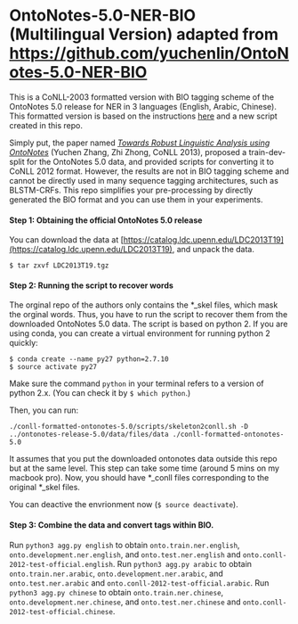 # OntoNotes-5.0-NER-BIO (Multilingual Version) adapted from https://github.com/yuchenlin/OntoNotes-5.0-NER-BIO

This is a CoNLL-2003 formatted version with BIO tagging scheme of the OntoNotes 5.0 release for NER in 3 languages (English, Arabic, Chinese). This formatted version is based on the instructions [here](http://cemantix.org/data/ontonotes.html) and a new script created in this repo. 

Simply put, the paper named *[Towards Robust Linguistic Analysis using OntoNotes](http://www.aclweb.org/anthology/W13-3516)* (Yuchen Zhang, Zhi Zhong, CoNLL 2013), proposed a train-dev-split for the OntoNotes 5.0 data, and provided scripts for converting it to CoNLL 2012 format. However, the results are not in BIO tagging scheme and cannot be directly used in many sequence tagging architectures, such as BLSTM-CRFs. This repo simplifies your pre-processing by directly generated the BIO format and you can use them in your experiments.



#### Step 1: Obtaining the official OntoNotes 5.0 release 

You can download the data at [https://catalog.ldc.upenn.edu/LDC2013T19](https://catalog.ldc.upenn.edu/LDC2013T19), and unpack the data.

`$ tar zxvf LDC2013T19.tgz`

#### Step 2: Running the script to recover words

The orginal repo of the authors only contains the  *_skel files, which mask the orginal words. Thus, you have to run the script to recover them from the downloaded OntoNotes 5.0 data. The script is based on python 2. If you are using conda, you can create a virtual environment for running python 2 quickly:
```
$ conda create --name py27 python=2.7.10
$ source activate py27
```

Make sure the command `python` in your terminal refers to a version of python 2.x. (You can check it by `$ which python`.)

Then, you can run: 
```
./conll-formatted-ontonotes-5.0/scripts/skeleton2conll.sh -D ../ontonotes-release-5.0/data/files/data ./conll-formatted-ontonotes-5.0
```
It assumes that you put the downloaded ontonotes data outside this repo but at the same level. This step can take some time (around 5 mins on my macbook pro). Now, you should have *_conll files corresponding to the original *_skel files.

You can deactive the envrionment now (`$ source deactivate`).

#### Step 3: Combine the data and convert tags within BIO.

Run `python3 agg.py english` to obtain `onto.train.ner.english`, `onto.development.ner.english`, and `onto.test.ner.english` and `onto.conll-2012-test-official.english`.
Run `python3 agg.py arabic` to obtain `onto.train.ner.arabic`, `onto.development.ner.arabic`, and `onto.test.ner.arabic` and `onto.conll-2012-test-official.arabic`.
Run `python3 agg.py chinese` to obtain `onto.train.ner.chinese`, `onto.development.ner.chinese`, and `onto.test.ner.chinese` and `onto.conll-2012-test-official.chinese`.
